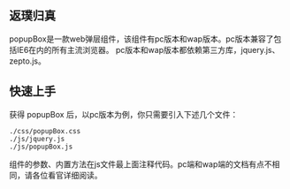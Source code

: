 ## 返璞归真

popupBox是一款web弹层组件，该组件有pc版本和wap版本。pc版本兼容了包括IE6在内的所有主流浏览器。
pc版本和wap版本都依赖第三方库，jquery.js、zepto.js。

## 快速上手

获得 popupBox 后，以pc版本为例，你只需要引入下述几个文件：

```
./css/popupBox.css
./js/jquery.js
./js/popupBox.js
```

组件的参数、内置方法在js文件最上面注释代码。pc端和wap端的文档有点不相同，请各位看官详细阅读。